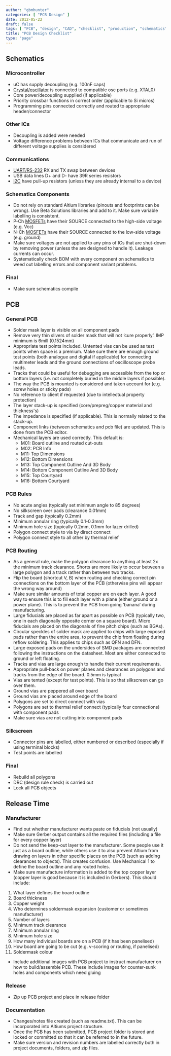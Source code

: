 ```yaml
---
author: "gbmhunter"
categories: [ "PCB Design" ]
date: 2012-05-22
draft: false
tags: [ "PCB", "design", "CAD", "checklist", "production", "schematics", "routings", "rules" ]
title: "PCB Design Checklist"
type: "page"
---
```


## Schematics

### Microcontroller

* uC has supply decoupling (e.g. 100nF caps)
* [Crystal/oscillator](/electronics/components/timing/crystals/) is connected to compatible osc ports (e.g. XTAL0)
* Core power/decoupling supplied (if applicable)
* Priority crossbar functions in correct order (applicable to Si micros)
* Programming pins connected correctly and routed to appropriate header/connector

### Other ICs

* Decoupling is added were needed
* Voltage difference problems between ICs that communicate and run of different voltage supplies is considered

### Communications

* [UART/RS-232](/electronics/communication-protocols/uart-communication-protocol) RX and TX swap between devices
* USB data lines D+ and D- have 39R series resistors
* [I2C](/electronics/communication-protocols/i2c-communication-protocol/) have pull-up resistors (unless they are already internal to a device)

### Schematics Components

* Do not rely on standard Altium libraries (pinouts and footprints can be wrong). Use Beta Solutions libraries and add to it. Make sure variable labelling is consistent.
* P-Ch [MOSFETs](/electronics/components/transistors/mosfets/) have their SOURCE connected to the high-side voltage (e.g. Vcc)
* N-Ch [MOSFETs](/electronics/components/transistors/mosfets/) have their SOURCE connected to the low-side voltage (e.g. ground)
* Make sure voltages are not applied to any pins of ICs that are shut-down by removing power (unless the are designed to handle it). Leakage currents can occur.
* Systematically check BOM with every component on schematics to weed out labelling errors and component variant problems.

### Final

* Make sure schematics compile

## PCB

### General PCB

* Solder mask layer is visible on all component pads
* Remove very thin slivers of solder mask that will not ‘cure properly’. IMP minimum is 6mill (0.1524mm)
* Appropriate test points included. Untented vias can be used as test points when space is a premium. Make sure there are enough ground test points (both analogue and digital if applicable) for connecting multimeter leads and the ground connections of oscilloscope probe leads.
* Tracks that could be useful for debugging are accessible from the top or bottom layers (i.e. not completely buried in the middle layers if possible).
* The way the PCB is mounted is considered and taken account for (e.g. screw holes or sticky pads)
* No reference to client if requested (due to intellectual property protection)
* The layer stack-up is specified (core/prepreg/copper material and thickness's)
* The impedance is specified (if applicable). This is normally related to the stack-up.
* Component links (between schematics and pcb file) are updated. This is done from the PCB editor.
* Mechanical layers are used correctly. This default is:
    * M01: Board outline and routed cut-outs  
    * M02: PCB Info  
    * M11: Top Dimensions  
    * M12: Bottom Dimensions  
    * M13: Top Component Outline And 3D Body  
    * M14: Bottom Component Outline And 3D Body  
    * M15: Top Courtyard  
    * M16: Bottom Courtyard

### PCB Rules

* No acute angles (typically set minimum angle to 85 degrees)
* No silkscreen over pads (clearance 0.01mm)
* Track and gap (typically 0.2mm)
* Minimum annular ring (typically 0.1-0.3mm)
* Minimum hole size (typically 0.2mm, 0.1mm for lazer drilled)
* Polygon connect style to via by direct connect
* Polygon connect style to all other by thermal relief

### PCB Routing

* As a general rule, make the polygon clearance to anything at least 2x the minimum track clearance. Shorts are more likely to occur between a large polygon and a track rather than between two tracks.
* Flip the board (shortcut V, B) when routing and checking correct pin connections on the bottom layer of the PCB (otherwise pins will appear the wrong way around)
* Make sure similar amounts of total copper are on each layer. A good way to ensure this is to fill each layer with a plane (either ground or a power plane). This is to prevent the PCB from going ‘banana’ during manufacturing.
* Large fiducials are placed as far apart as possible on PCB (typically two, one in each diagonally opposite corner on a square board). Micro fiducials are placed on the diagonals of fine pitch chips (such as BGAs).
* Circular speckles of solder mask are applied to chips with large exposed pads rather than the entire area, to prevent the chip from floating during reflow soldering. This applies to chips such as QFN and DFN.
* Large exposed pads on the undersides of SMD packages are connected following the instructions on the datasheet. Most are either connected to ground or left floating.
* Tracks and vias are large enough to handle their current requirements.
* Appropriate pull-back on power planes and clearances on polygons and tracks from the edge of the board. 0.5mm is typical
* Vias are tented (except for test points). This is so that silkscreen can go over them.
* Ground vias are peppered all over board
* Ground vias are placed around edge of the board
* Polygons are set to direct connect with vias
* Polygons are set to thermal relief connect (typically four connections) with component pads
* Make sure vias are not cutting into component pads

### Silkscreen

* Connector pins are labelled, either numbered or described (especially if using terminal blocks)
* Test points are labelled

### Final

* Rebuild all polygons
* DRC (design rule check) is carried out
* Lock all PCB objects

## Release Time

### Manufacturer

* Find out whether manufacturer wants paste on fiducials (not usually)
* Make sure Gerber output contains all the required files (including a file for every copper layer)
* Do not send the keep-out layer to the manufacturer. Some people use it just as a board outline, while others use it to also prevent Altium from drawing on layers in other specific places on the PCB (such as adding clearances to objects). This creates confusion. Use Mechanical 1 to define the board outline and any routed holes.
* Make sure manufacture information is added to the top copper layer (copper layer is good because it is included in Gerbers). This should include:

1. What layer defines the board outline
2. Board thickness
3. Copper weight
4. Who determines soldermask expansion (customer or sometimes manufacturer)
5. Number of layers
6. Minimum track clearance
7. Minimum annular ring
8. Minimum hole size
9. How many individual boards are on a PCB (if it has been panelised)
10. How board are going to be cut (e.g. v-scoring or routing, if panelised)
11. Soldermask colour

* Include additional images with PCB project to instruct manufacturer on how to build/assemble PCB. These include images for counter-sunk holes and components which need gluing

### Release

* Zip up PCB project and place in release folder

### Documentation

* Changes/notes file created (such as readme.txt). This can be incorporated into Altiums project structure.
* Once the PCB has been submitted, PCB project folder is stored and locked or committed so that it can be referred to in the future.
* Make sure version and revision numbers are labelled correctly both in project documents, folders, and zip files.
